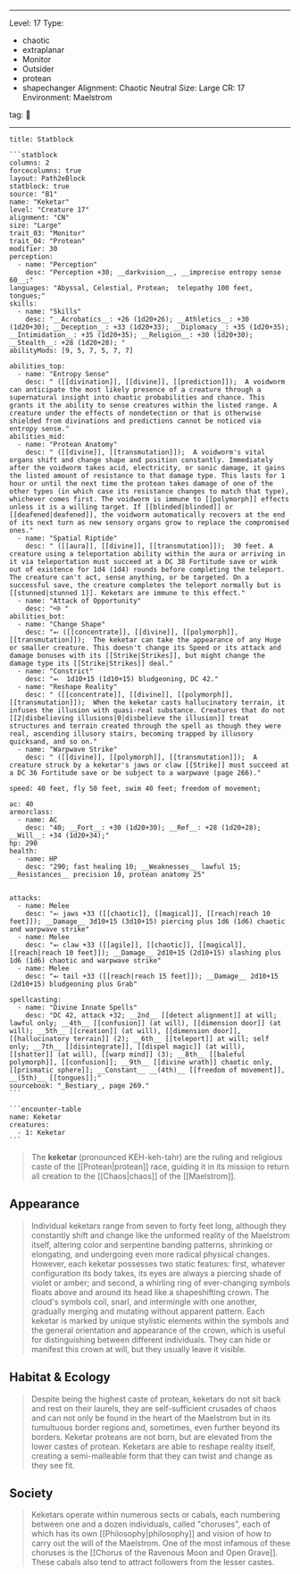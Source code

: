 
---

Level: 17
Type:
- chaotic
- extraplanar
- Monitor
- Outsider
- protean
- shapechanger
Alignment: Chaotic Neutral
Size: Large
CR: 17
Environment: Maelstrom

tag: 👹

---


````ad-info
title: Statblock

```statblock
columns: 2
forcecolumns: true
layout: Path2eBlock
statblock: true
source: "B1"
name: "Keketar"
level: "Creature 17"
alignment: "CN"
size: "Large"
trait_03: "Monitor"
trait_04: "Protean"
modifier: 30
perception:
  - name: "Perception"
    desc: "Perception +30; __darkvision__, __imprecise entropy sense 60__;"
languages: "Abyssal, Celestial, Protean;  telepathy 100 feet, tongues;"
skills:
  - name: "Skills"
    desc: "__Acrobatics__: +26 (1d20+26); __Athletics__: +30 (1d20+30); __Deception__: +33 (1d20+33); __Diplomacy__: +35 (1d20+35); __Intimidation__: +35 (1d20+35); __Religion__: +30 (1d20+30); __Stealth__: +28 (1d20+28); "
abilityMods: [9, 5, 7, 5, 7, 7]

abilities_top:
  - name: "Entropy Sense"
    desc: " ([[divination]], [[divine]], [[prediction]]);  A voidworm can anticipate the most likely presence of a creature through a supernatural insight into chaotic probabilities and chance. This grants it the ability to sense creatures within the listed range. A creature under the effects of nondetection or that is otherwise shielded from divinations and predictions cannot be noticed via entropy sense."
abilities_mid:
  - name: "Protean Anatomy"
    desc: " ([[divine]], [[transmutation]]);  A voidworm's vital organs shift and change shape and position constantly. Immediately after the voidworm takes acid, electricity, or sonic damage, it gains the listed amount of resistance to that damage type. This lasts for 1 hour or until the next time the protean takes damage of one of the other types (in which case its resistance changes to match that type), whichever comes first. The voidworm is immune to [[polymorph]] effects unless it is a willing target. If [[blinded|blinded]] or [[deafened|deafened]], the voidworm automatically recovers at the end of its next turn as new sensory organs grow to replace the compromised ones."
  - name: "Spatial Riptide"
    desc: " ([[aura]], [[divine]], [[transmutation]]);  30 feet. A creature using a teleportation ability within the aura or arriving in it via teleportation must succeed at a DC 38 Fortitude save or wink out of existence for 1d4 (1d4) rounds before completing the teleport. The creature can't act, sense anything, or be targeted. On a successful save, the creature completes the teleport normally but is [[stunned|stunned 1]]. Keketars are immune to this effect."
  - name: "Attack of Opportunity"
    desc: "⬲ "
abilities_bot:
  - name: "Change Shape"
    desc: "⬻ ([[concentrate]], [[divine]], [[polymorph]], [[transmutation]]);  The keketar can take the appearance of any Huge or smaller creature. This doesn't change its Speed or its attack and damage bonuses with its [[Strike|Strikes]], but might change the damage type its [[Strike|Strikes]] deal."
  - name: "Constrict"
    desc: "⬻  1d10+15 (1d10+15) bludgeoning, DC 42."
  - name: "Reshape Reality"
    desc: " ([[concentrate]], [[divine]], [[polymorph]], [[transmutation]]);  When the keketar casts hallucinatory terrain, it infuses the illusion with quasi-real substance. Creatures that do not [[2|disbelieving illusions|0|disbelieve the illusion]] treat structures and terrain created through the spell as though they were real, ascending illusory stairs, becoming trapped by illusory quicksand, and so on."
  - name: "Warpwave Strike"
    desc: " ([[divine]], [[polymorph]], [[transmutation]]);  A creature struck by a keketar's jaws or claw [[Strike]] must succeed at a DC 36 Fortitude save or be subject to a warpwave (page 266)."

speed: 40 feet, fly 50 feet, swim 40 feet; freedom of movement;

ac: 40
armorclass:
  - name: AC
    desc: "40; __Fort__: +30 (1d20+30); __Ref__: +28 (1d20+28); __Will__: +34 (1d20+34);"
hp: 290
health:
  - name: HP
    desc: "290; fast healing 10; __Weaknesses__ lawful 15; __Resistances__ precision 10, protean anatomy 25"


attacks:
  - name: Melee
    desc: "⬻ jaws +33 ([[chaotic]], [[magical]], [[reach|reach 10 feet]]); __Damage__ 3d10+15 (3d10+15) piercing plus 1d6 (1d6) chaotic and warpwave strike"
  - name: Melee
    desc: "⬻ claw +33 ([[agile]], [[chaotic]], [[magical]], [[reach|reach 10 feet]]); __Damage__ 2d10+15 (2d10+15) slashing plus 1d6 (1d6) chaotic and warpwave strike"
  - name: Melee
    desc: "⬻ tail +33 ([[reach|reach 15 feet]]); __Damage__ 2d10+15 (2d10+15) bludgeoning plus Grab"

spellcasting:
  - name: "Divine Innate Spells"
    desc: "DC 42, attack +32; __2nd__ [[detect alignment]] at will; lawful only; __4th__ [[confusion]] (at will), [[dimension door]] (at will); __5th__ [[creation]] (at will), [[dimension door]], [[hallucinatory terrain]] (2); __6th__ [[teleport]] at will; self only; __7th__ [[disintegrate]], [[dispel magic]] (at will), [[shatter]] (at will), [[warp mind]] (3); __8th__ [[baleful polymorph]], [[confusion]]; __9th__ [[divine wrath]] chaotic only, [[prismatic sphere]]; __Constant__ __(4th)__ [[freedom of movement]], __(5th)__ [[tongues]];"
sourcebook: "_Bestiary_, page 269."
```

```encounter-table
name: Keketar
creatures:
  - 1: Keketar
```

````



> The **keketar** (pronounced KEH-keh-tahr) are the ruling and religious caste of the [[Protean|protean]] race, guiding it in its mission to return all creation to the [[Chaos|chaos]] of the [[Maelstrom]].



## Appearance

> Individual keketars range from seven to forty feet long, although they constantly shift and change like the unformed reality of the Maelstrom itself, altering color and serpentine banding patterns, shrinking or elongating, and undergoing even more radical physical changes. However, each keketar possesses two static features: first, whatever configuration its body takes, its eyes are always a piercing shade of violet or amber; and second, a whirling ring of ever-changing symbols floats above and around its head like a shapeshifting crown. The cloud's symbols coil, snarl, and intermingle with one another, gradually merging and mutating without apparent pattern. Each keketar is marked by unique stylistic elements within the symbols and the general orientation and appearance of the crown, which is useful for distinguishing between different individuals. They can hide or manifest this crown at will, but they usually leave it visible.


## Habitat & Ecology

> Despite being the highest caste of protean, keketars do not sit back and rest on their laurels, they are self-sufficient crusades of chaos and can not only be found in the heart of the Maelstrom but in its tumultuous border regions and, sometimes, even further beyond its borders. Keketar proteans are not born, but are elevated from the lower castes of protean. Keketars are able to reshape reality itself, creating a semi-malleable form that they can twist and change as they see fit.


## Society

> Keketars operate within numerous sects or cabals, each numbering between one and a dozen individuals, called "choruses", each of which has its own [[Philosophy|philosophy]] and vision of how to carry out the will of the Maelstrom. One of the most infamous of these choruses is the [[Chorus of the Ravenous Moon and Open Grave]]. These cabals also tend to attract followers from the lesser castes.










